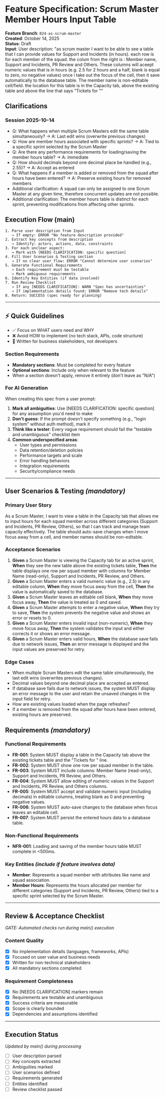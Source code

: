 # Feature Specification: Scrum Master Member Hours Input Table

**Feature Branch**: `024-as-scrum-master`  
**Created**: October 14, 2025  
**Status**: Draft  
**Input**: User description: "as scrum master I want to be able to see a table that I can provide values for Support and Incidents (in hours). each row is for each member of the squad. the colum from the right is : Member name, Support and Incidents, PR Review and Others. These columns will aceept numeric values that is in hours (e.g. 2.5 for 2 hours and a half, blank is equal to zero, no negative values) once i take out the focus of the cell, then it save automatically to the database table. The member name is non-editable cell/field. the location for this table is in the Capacity tab, above the existing table and above the line that says "Tickets for <sprint-name>""

## Clarifications

### Session 2025-10-14
- Q: What happens when multiple Scrum Masters edit the same table simultaneously? → A: Last edit wins (overwrite previous changes)
- Q: How are member hours associated with specific sprints? → A: Tied to a specific sprint selected by the Scrum Master
- Q: Are there any performance requirements for loading/saving the member hours table? → A: immediate
- Q: How should decimals beyond one decimal place be handled (e.g., 2.55)? → A: Accept as entered
- Q: What happens if a member is added or removed from the squad after hours have been entered? → A: Preserve existing hours for removed members
- Additional clarification: A squad can only be assigned to one Scrum Master at any given time, therefore concurrent updates are not possible.
- Additional clarification: The member hours table is distinct for each sprint, preventing modifications from affecting other sprints.

## Execution Flow (main)
```
1. Parse user description from Input
   → If empty: ERROR "No feature description provided"
2. Extract key concepts from description
   → Identify: actors, actions, data, constraints
3. For each unclear aspect:
   → Mark with [NEEDS CLARIFICATION: specific question]
4. Fill User Scenarios & Testing section
   → If no clear user flow: ERROR "Cannot determine user scenarios"
5. Generate Functional Requirements
   → Each requirement must be testable
   → Mark ambiguous requirements
6. Identify Key Entities (if data involved)
7. Run Review Checklist
   → If any [NEEDS CLARIFICATION]: WARN "Spec has uncertainties"
   → If implementation details found: ERROR "Remove tech details"
8. Return: SUCCESS (spec ready for planning)
```

---

## ⚡ Quick Guidelines
- ✅ Focus on WHAT users need and WHY
- ❌ Avoid HOW to implement (no tech stack, APIs, code structure)
- 👥 Written for business stakeholders, not developers

### Section Requirements
- **Mandatory sections**: Must be completed for every feature
- **Optional sections**: Include only when relevant to the feature
- When a section doesn't apply, remove it entirely (don't leave as "N/A")

### For AI Generation
When creating this spec from a user prompt:
1. **Mark all ambiguities**: Use [NEEDS CLARIFICATION: specific question] for any assumption you'd need to make
2. **Don't guess**: If the prompt doesn't specify something (e.g., "login system" without auth method), mark it
3. **Think like a tester**: Every vague requirement should fail the "testable and unambiguous" checklist item
4. **Common underspecified areas**:
   - User types and permissions
   - Data retention/deletion policies  
   - Performance targets and scale
   - Error handling behaviors
   - Integration requirements
   - Security/compliance needs

---

## User Scenarios & Testing *(mandatory)*

### Primary User Story
As a Scrum Master, I want to view a table in the Capacity tab that allows me to input hours for each squad member across different categories (Support and Incidents, PR Review, Others), so that I can track and manage team capacity effectively. The table should auto-save changes when I move focus away from a cell, and member names should be non-editable.

### Acceptance Scenarios
1. **Given** a Scrum Master is viewing the Capacity tab for an active sprint, **When** they see the new table above the existing tickets table, **Then** the table displays one row per squad member with columns for Member Name (read-only), Support and Incidents, PR Review, and Others.
2. **Given** a Scrum Master enters a valid numeric value (e.g., 2.5) in any editable column, **When** they move focus away from the cell, **Then** the value is automatically saved to the database.
3. **Given** a Scrum Master leaves an editable cell blank, **When** they move focus away, **Then** the value is treated as 0 and saved.
4. **Given** a Scrum Master attempts to enter a negative value, **When** they try to save, **Then** the system prevents the negative value and shows an error or resets to 0.
5. **Given** a Scrum Master enters invalid input (non-numeric), **When** they move focus away, **Then** the system validates the input and either corrects it or shows an error message.
6. **Given** a Scrum Master enters valid hours, **When** the database save fails due to network issues, **Then** an error message is displayed and the input values are preserved for retry.

### Edge Cases
- When multiple Scrum Masters edit the same table simultaneously, the last edit wins (overwrites previous changes).
- Decimal values beyond one decimal place are accepted as entered.
- If database save fails due to network issues, the system MUST display an error message to the user and retain the unsaved changes in the input field for retry.
- How are existing values loaded when the page refreshes?
- If a member is removed from the squad after hours have been entered, existing hours are preserved.

## Requirements *(mandatory)*

### Functional Requirements
- **FR-001**: System MUST display a table in the Capacity tab above the existing tickets table and the "Tickets for <sprint-name>" line.
- **FR-002**: System MUST show one row per squad member in the table.
- **FR-003**: System MUST include columns: Member Name (read-only), Support and Incidents, PR Review, and Others.
- **FR-004**: System MUST allow editing of numeric values in the Support and Incidents, PR Review, and Others columns.
- **FR-005**: System MUST accept and validate numeric input (including decimals) in editable columns, treating blank as 0 and preventing negative values.
- **FR-006**: System MUST auto-save changes to the database when focus leaves an editable cell.
- **FR-007**: System MUST persist the entered hours data to a database table.

### Non-Functional Requirements
- **NFR-001**: Loading and saving of the member hours table MUST complete in <500ms.

### Key Entities *(include if feature involves data)*
- **Member**: Represents a squad member with attributes like name and squad association.
- **Member Hours**: Represents the hours allocated per member for different categories (Support and Incidents, PR Review, Others) tied to a specific sprint selected by the Scrum Master.

---

## Review & Acceptance Checklist
*GATE: Automated checks run during main() execution*

### Content Quality
- [x] No implementation details (languages, frameworks, APIs)
- [x] Focused on user value and business needs
- [x] Written for non-technical stakeholders
- [x] All mandatory sections completed

### Requirement Completeness
- [x] No [NEEDS CLARIFICATION] markers remain
- [x] Requirements are testable and unambiguous  
- [x] Success criteria are measurable
- [x] Scope is clearly bounded
- [x] Dependencies and assumptions identified

---

## Execution Status
*Updated by main() during processing*

- [ ] User description parsed
- [ ] Key concepts extracted
- [ ] Ambiguities marked
- [ ] User scenarios defined
- [ ] Requirements generated
- [ ] Entities identified
- [ ] Review checklist passed
